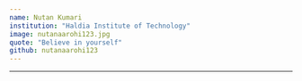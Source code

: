 ```yaml
---
name: Nutan Kumari
institution: "Haldia Institute of Technology"
image: nutanaarohi123.jpg
quote: "Believe in yourself"
github: nutanaarohi123
---
```

---
